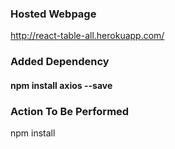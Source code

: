 ### Hosted Webpage
http://react-table-all.herokuapp.com/

### Added Dependency
#### npm install axios --save

### Action To Be Performed
npm install
































